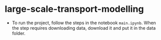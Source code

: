 # large-scale-transport-modelling

- To run the project, follow the steps in the notebook `main.ipynb`. When the step requires downloading data, download it and put it in the data folder.

